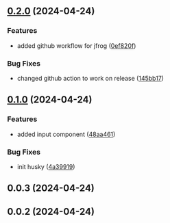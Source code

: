 

## [0.2.0](https://github.com/Eswar-Oruganti/component-lib/compare/0.1.0...0.2.0) (2024-04-24)


### Features

* added github workflow for jfrog ([0ef820f](https://github.com/Eswar-Oruganti/component-lib/commit/0ef820fd9161e6585460a5e914ac999e2a8e9c0a))


### Bug Fixes

* changed github action to work on release ([145bb17](https://github.com/Eswar-Oruganti/component-lib/commit/145bb17624d8eb9260d278e47fdb7f977ee02d07))

## [0.1.0](https://github.com/Eswar-Oruganti/component-lib/compare/0.0.3...0.1.0) (2024-04-24)


### Features

* added input component ([48aa461](https://github.com/Eswar-Oruganti/component-lib/commit/48aa461923780703ea54417a572d7a76873fa33f))


### Bug Fixes

* init husky ([4a39919](https://github.com/Eswar-Oruganti/component-lib/commit/4a39919caabb219c3e183ff9cbbc7059ebeff0a1))

## 0.0.3 (2024-04-24)

## 0.0.2 (2024-04-24)
